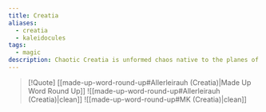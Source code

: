 ```yaml
---
title: Creatia
aliases:
  - creatia
  - kaleidocules
tags:
  - magic
description: Chaotic Creatia is unformed chaos native to the planes of Oblivion.
---
```

> [!Quote] [[made-up-word-round-up#Allerleirauh (Creatia)|Made Up Word Round Up]]
> ![[made-up-word-round-up#Allerleirauh (Creatia)|clean]]
> ![[made-up-word-round-up#MK (Creatia)|clean]]



